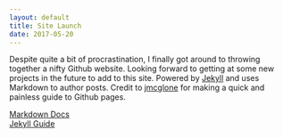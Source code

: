 ```yaml
---
layout: default
title: Site Launch
date: 2017-05-20
---
```


Despite quite a bit of procrastination, I finally got around to throwing together a nifty Github website.
Looking forward to getting at some new projects in the future to add to this site.
Powered by [Jekyll](http://jekyllrb.com) and uses Markdown to author posts.
Credit to [jmcglone](http://jmcglone.com/) for making a quick and painless guide to Github pages.  
  
[Markdown Docs](http://markdown-guide.readthedocs.io/)  
[Jekyll Guide](http://yeswejekyll.com/)
